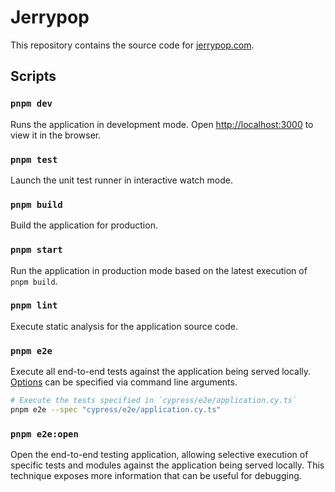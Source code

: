 # Jerrypop

This repository contains the source code for [jerrypop.com](https://jerrypop.com).

## Scripts

### `pnpm dev`

Runs the application in development mode. Open [http://localhost:3000](http://localhost:3000) to view it in the browser.

### `pnpm test`

Launch the unit test runner in interactive watch mode.

### `pnpm build`

Build the application for production.

### `pnpm start`

Run the application in production mode based on the latest execution of `pnpm build`.

### `pnpm lint`

Execute static analysis for the application source code.

### `pnpm e2e`

Execute all end-to-end tests against the application being served locally. [Options](https://docs.cypress.io/guides/guides/command-line#cypress-run) can be specified via command line arguments.

```bash
# Execute the tests specified in `cypress/e2e/application.cy.ts`
pnpm e2e --spec "cypress/e2e/application.cy.ts"
```

### `pnpm e2e:open`

Open the end-to-end testing application, allowing selective execution of specific tests and modules against the application being served locally. This technique exposes more information that can be useful for debugging.
